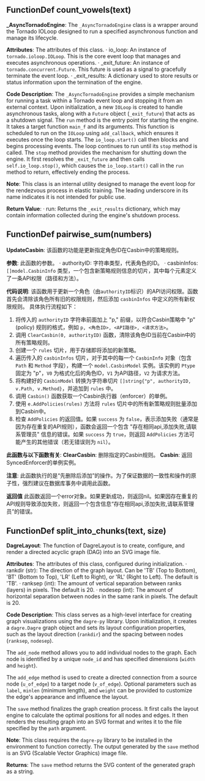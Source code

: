 ## FunctionDef count_vowels(text)
**_AsyncTornadoEngine**: The `_AsyncTornadoEngine` class is a wrapper around the Tornado IOLoop designed to run a specified asynchronous function and manage its lifecycle.

**Attributes**: The attributes of this class.
· io_loop: An instance of `tornado.ioloop.IOLoop`. This is the core event loop that manages and executes asynchronous operations.
· _exit_future: An instance of `tornado.concurrent.Future`. This future is used as a signal to gracefully terminate the event loop.
· _exit_results: A dictionary used to store results or status information upon the termination of the engine.

**Code Description**: The `_AsyncTornadoEngine` provides a simple mechanism for running a task within a Tornado event loop and stopping it from an external context.
Upon initialization, a new `IOLoop` is created to handle asynchronous tasks, along with a `Future` object (`_exit_future`) that acts as a shutdown signal.
The `run` method is the entry point for starting the engine. It takes a target function `main_f` and its arguments. This function is scheduled to run on the `IOLoop` using `add_callback`, which ensures it executes once the loop starts. The `io_loop.start()` call then blocks and begins processing events. The loop continues to run until its `stop` method is called.
The `stop` method provides the mechanism for shutting down the engine. It first resolves the `_exit_future` and then calls `self.io_loop.stop()`, which causes the `io_loop.start()` call in the `run` method to return, effectively ending the process.

**Note**: This class is an internal utility designed to manage the event loop for the rendezvous process in elastic training. The leading underscore in its name indicates it is not intended for public use.

**Return Value**:
· run: Returns the `_exit_results` dictionary, which may contain information collected during the engine's shutdown process.
## FunctionDef pairwise_sum(numbers)
**UpdateCasbin**: 该函数的功能是更新指定角色ID在Casbin中的策略规则。

**参数**: 此函数的参数。
· authorityID: 字符串类型，代表角色的ID。
· casbinInfos: `[]model.CasbinInfo` 类型，一个包含新策略规则信息的切片，其中每个元素定义了一条API权限（路径和方法）。

**代码说明**: 该函数用于更新一个角色（由`authorityID`标识）的API访问权限。函数首先会清除该角色所有旧的权限规则，然后添加 `casbinInfos` 中定义的所有新权限规则。
具体执行流程如下：
1.  将传入的 `authorityID` 字符串前面加上 "p," 前缀，以符合Casbin策略中 "p" (policy) 规则的格式，例如 `p, <角色ID>, <API路径>, <请求方法>`。
2.  调用 `ClearCasbin(0, authorityID)` 函数，清除该角色ID当前在Casbin中的所有策略规则。
3.  创建一个 `rules` 切片，用于存储即将添加的新策略。
4.  遍历传入的 `casbinInfos` 切片，对于其中的每一个 `CasbinInfo` 对象（包含 `Path` 和 `Method` 字段），构建一个 `model.CasbinModel` 实例。该实例的 `Ptype` 固定为 "p"，`V0` 为格式化后的角色ID，`V1` 为API路径，`V2` 为请求方法。
5.  将构建好的 `CasbinModel` 转换为字符串切片 `[]string{"p", authorityID, v.Path, v.Method}`，并追加到 `rules` 中。
6.  调用 `Casbin()` 函数获取一个Casbin执行器（enforcer）的单例。
7.  使用 `e.AddPolicies(rules)` 方法将 `rules` 切片中的所有新策略规则批量添加到Casbin中。
8.  检查 `AddPolicies` 的返回值。如果 `success` 为 `false`，表示添加失败（通常是因为存在重复的API规则），函数会返回一个包含 "存在相同api,添加失败,请联系管理员" 信息的错误。如果 `success` 为 `true`，则返回 `AddPolicies` 方法可能产生的其他错误（若无错误则为 `nil`）。

**此函数与以下函数有关**:
**ClearCasbin**: 删除指定的Casbin规则。
**Casbin**: 返回SyncedEnforcer的单例实例。

**注意**: 此函数执行的是“先删除后添加”的操作。为了保证数据的一致性和操作的原子性，强烈建议在数据库事务中调用此函数。

**返回值**
此函数返回一个error对象。如果更新成功，则返回nil。如果因存在重复的API规则导致添加失败，则返回一个包含信息“存在相同api,添加失败,请联系管理员”的错误。
## FunctionDef split_into_chunks(text, size)
**DagreLayout**: The function of DagreLayout is to create, configure, and render a directed acyclic graph (DAG) into an SVG image file.

**Attributes**: The attributes of this class, configured during initialization.
· rankdir (str): The direction of the graph layout. Can be 'TB' (Top to Bottom), 'BT' (Bottom to Top), 'LR' (Left to Right), or 'RL' (Right to Left). The default is 'TB'.
· ranksep (int): The amount of vertical separation between ranks (layers) in pixels. The default is 20.
· nodesep (int): The amount of horizontal separation between nodes in the same rank in pixels. The default is 20.

**Code Description**: This class serves as a high-level interface for creating graph visualizations using the `dagre-py` library. Upon initialization, it creates a `dagre.Dagre` graph object and sets its layout configuration properties, such as the layout direction (`rankdir`) and the spacing between nodes (`ranksep`, `nodesep`).

The `add_node` method allows you to add individual nodes to the graph. Each node is identified by a unique `node_id` and has specified dimensions (`width` and `height`).

The `add_edge` method is used to create a directed connection from a source node (`u_of_edge`) to a target node (`v_of_edge`). Optional parameters such as `label`, `minlen` (minimum length), and `weight` can be provided to customize the edge's appearance and influence the layout.

The `save` method finalizes the graph creation process. It first calls the layout engine to calculate the optimal positions for all nodes and edges. It then renders the resulting graph into an SVG format and writes it to the file specified by the `path` argument.

**Note**: This class requires the `dagre-py` library to be installed in the environment to function correctly. The output generated by the `save` method is an SVG (Scalable Vector Graphics) image file.

**Returns**:
The `save` method returns the SVG content of the generated graph as a string.
